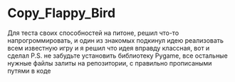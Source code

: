 # Copy_Flappy_Bird
Для теста своих способностей на питоне, решил что-то напрогроммировать, и один из знакомых подкинул идею реализовать всем известную игру и я решил что идея вправду классная, вот и сделал
P.S. не забудьте установить библиотеку Pygame, все остальные нужные файлы залиты на репозитории, с правильно прописаными путями в коде
